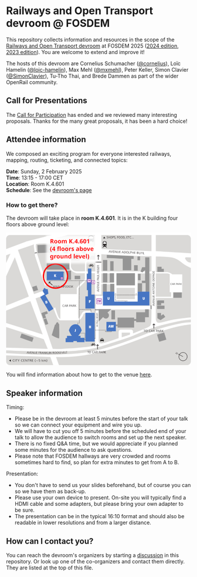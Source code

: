 # Railways and Open Transport devroom @ FOSDEM

This repository collects information and resources in the scope of the [Railways and Open Transport devroom](https://fosdem.org/2025/schedule/track/railways/) at FOSDEM 2025 ([2024 edition](https://fosdem.org/2024/schedule/track/railways-and-open-transport/), [2023 edition](https://archive.fosdem.org/2023/schedule/track/railways_and_open_transport/)). You are welcome to extend and improve it!

The hosts of this devroom are Cornelius Schumacher ([@cornelius](https://github.com/cornelius)), Loïc Hamelin ([@loic-hamelin](https://github.com/loic-hamelin)), Max Mehl ([@mxmehl](https://github.com/mxmehl)), Peter Keller,  Simon Clavier ([@SimonClavier](https://github.com/SimonClavier)), Tu-Tho Thai, and Brede Dammen as part of the wider OpenRail community.

## Call for Presentations

The [Call for Participation](2025-cfp.md) has ended and we reviewed many interesting proposals. Thanks for the many great proposals, it has been a hard choice!

## Attendee information

We composed an exciting program for everyone interested railways, mapping, routing, ticketing, and connected topics:

**Date**: Sunday, 2 February 2025\
**Time**: 13:15 - 17:00 CET\
**Location**: Room K.4.601\
**Schedule**: See the [devroom's page](https://fosdem.org/2025/schedule/track/railways/)

### How to get there?

The devroom will take place in **room K.4.601**. It is in the K building four floors above ground level:

![Map of room K.4.601](img/map-k4.601.png "Map of room K.4.601")

You will find information about how to get to the venue [here](https://fosdem.org/2025/practical/transportation/).

## Speaker information

Timing:
* Please be in the devroom at least 5 minutes before the start of your talk so we can connect your equipment and wire you up.
* We will have to cut you off 5 minutes before the scheduled end of your talk to allow the audience to switch rooms and set up the next speaker.
* There is no fixed Q&A time, but we would appreciate if you planned some minutes for the audience to ask questions.
* Please note that FOSDEM hallways are very crowded and rooms sometimes hard to find, so plan for extra minutes to get from A to B.

Presentation:
* You don't have to send us your slides beforehand, but of course you can so we have them as back-up.
* Please use your own device to present. On-site you will typically find a HDMI cable and some adapters, but please bring your own adapter to be sure.
* The presentation can be in the typical 16:10 format and should also be readable in lower resolutions and from a larger distance.

## How can I contact you?

You can reach the devroom's organizers by starting a [discussion](https://github.com/OpenRailAssociation/FOSDEM/discussions) in this repository. Or look up one of the co-organizers and contact them directly. They are listed at the top of this file.
